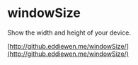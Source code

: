 # windowSize

Show the width and height of your device.

[http://github.eddiewen.me/windowSize/](http://github.eddiewen.me/windowSize/)
